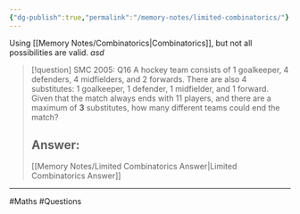 ```yaml
---
{"dg-publish":true,"permalink":"/memory-notes/limited-combinatorics/"}
---
```



Using [[Memory Notes/Combinatorics\|Combinatorics]], but not all possibilities are valid.
$asd$

> [!question] SMC 2005: Q16
> A hockey team consists of 1 goalkeeper, 4 defenders, 4 midfielders, and 2 forwards.
> There are also 4 substitutes: 1 goalkeeper, 1 defender, 1 midfielder, and 1 forward.
> Given that the match always ends with 11 players, and there are a maximum of **3** substitutes, how many different teams could end the match?
> ## Answer:
> [[Memory Notes/Limited Combinatorics Answer\|Limited Combinatorics Answer]]




---

#Maths #Questions 